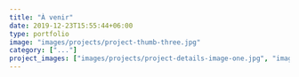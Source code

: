 ```yaml
---
title: "À venir"
date: 2019-12-23T15:55:44+06:00
type: portfolio
image: "images/projects/project-thumb-three.jpg"
category: ["..."]
project_images: ["images/projects/project-details-image-one.jpg", "images/projects/project-details-image-two.jpg"]
---
```


